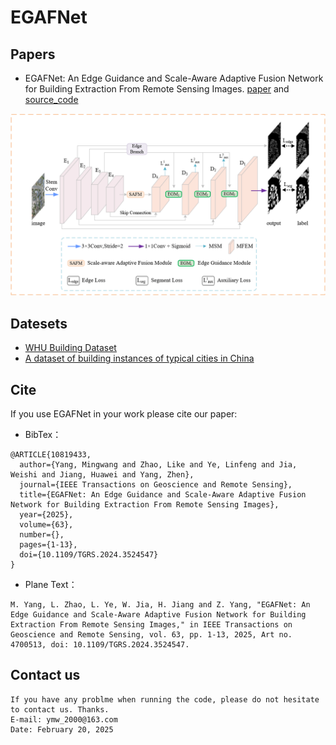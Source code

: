 # EGAFNet
## Papers
* EGAFNet: An Edge Guidance and Scale-Aware Adaptive Fusion Network for Building Extraction From Remote Sensing Images. 
 [paper](https://ieeexplore.ieee.org/document/10819433) and [source_code](https://github.com/Mw-yang/EGAFNet/)


![image-model](./image/model.png)


## Datesets
* [WHU Building Dataset](http://gpcv.whu.edu.cn/data/building_dataset.html)
* [A dataset of building instances of typical cities in China](https://doi.org/10.11922/sciencedb.00620)


## Cite
If you use EGAFNet in your work please cite our paper:

* BibTex：

```
@ARTICLE{10819433,
  author={Yang, Mingwang and Zhao, Like and Ye, Linfeng and Jia, Weishi and Jiang, Huawei and Yang, Zhen},
  journal={IEEE Transactions on Geoscience and Remote Sensing}, 
  title={EGAFNet: An Edge Guidance and Scale-Aware Adaptive Fusion Network for Building Extraction From Remote Sensing Images}, 
  year={2025},
  volume={63},
  number={},
  pages={1-13},
  doi={10.1109/TGRS.2024.3524547}
}
```

* Plane Text：
```
M. Yang, L. Zhao, L. Ye, W. Jia, H. Jiang and Z. Yang, "EGAFNet: An Edge Guidance and Scale-Aware Adaptive Fusion Network for Building Extraction From Remote Sensing Images," in IEEE Transactions on Geoscience and Remote Sensing, vol. 63, pp. 1-13, 2025, Art no. 4700513, doi: 10.1109/TGRS.2024.3524547.
```

## Contact us
```
If you have any problme when running the code, please do not hesitate to contact us. Thanks.  
E-mail: ymw_2000@163.com  
Date: February 20, 2025
```
